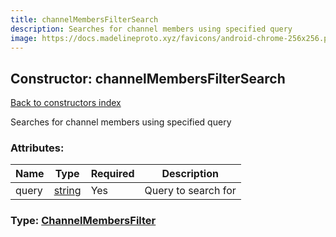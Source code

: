 ```yaml
---
title: channelMembersFilterSearch
description: Searches for channel members using specified query
image: https://docs.madelineproto.xyz/favicons/android-chrome-256x256.png
---
```

## Constructor: channelMembersFilterSearch  
[Back to constructors index](index.md)



Searches for channel members using specified query

### Attributes:

| Name     |    Type       | Required | Description |
|----------|---------------|----------|-------------|
|query|[string](../types/string.md) | Yes|Query to search for|



### Type: [ChannelMembersFilter](../types/ChannelMembersFilter.md)


